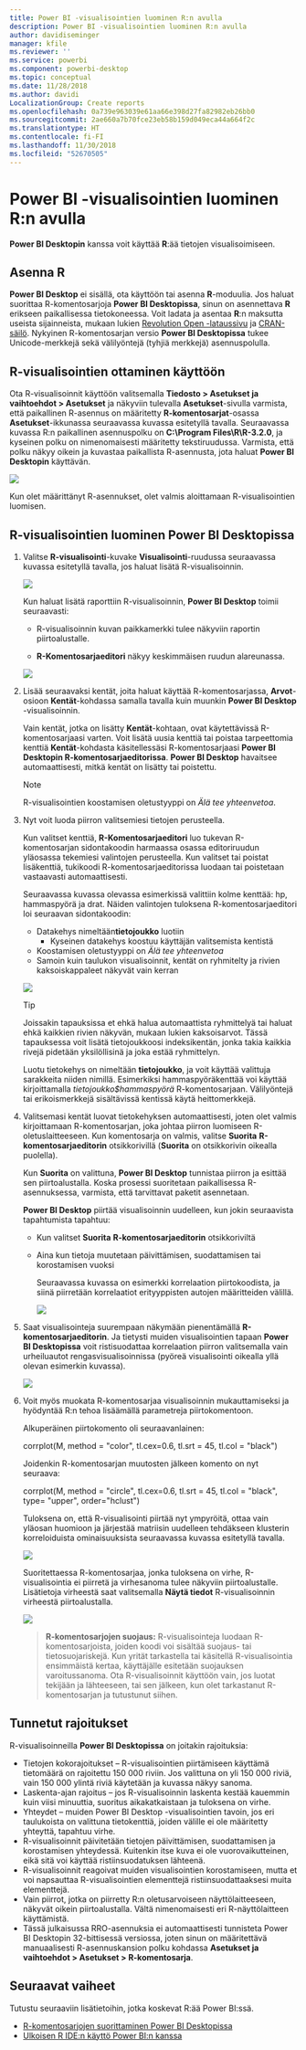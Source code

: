 ```yaml
---
title: Power BI -visualisointien luominen R:n avulla
description: Power BI -visualisointien luominen R:n avulla
author: davidiseminger
manager: kfile
ms.reviewer: ''
ms.service: powerbi
ms.component: powerbi-desktop
ms.topic: conceptual
ms.date: 11/28/2018
ms.author: davidi
LocalizationGroup: Create reports
ms.openlocfilehash: 0a739e963039e61aa66e398d27fa82982eb26bb0
ms.sourcegitcommit: 2ae660a7b70fce23eb58b159d049eca44a664f2c
ms.translationtype: HT
ms.contentlocale: fi-FI
ms.lasthandoff: 11/30/2018
ms.locfileid: "52670505"
---
```

# <a name="create-power-bi-visuals-using-r"></a>Power BI -visualisointien luominen R:n avulla
**Power BI Desktopin** kanssa voit käyttää **R**:ää tietojen visualisoimiseen.

## <a name="install-r"></a>Asenna R
**Power BI Desktop** ei sisällä, ota käyttöön tai asenna **R**-moduulia. Jos haluat suorittaa R-komentosarjoja **Power BI Desktopissa**, sinun on asennettava **R** erikseen paikallisessa tietokoneessa. Voit ladata ja asentaa **R**:n maksutta useista sijainneista, mukaan lukien [Revolution Open -lataussivu](https://mran.revolutionanalytics.com/download/) ja [CRAN-säilö](https://cran.r-project.org/bin/windows/base/). Nykyinen R-komentosarjan versio **Power BI Desktopissa** tukee Unicode-merkkejä sekä välilyöntejä (tyhjiä merkkejä) asennuspolulla.

## <a name="enable-r-visuals"></a>R-visualisointien ottaminen käyttöön
Ota R-visualisoinnit käyttöön valitsemalla **Tiedosto > Asetukset ja vaihtoehdot > Asetukset** ja näkyviin tulevalla **Asetukset**-sivulla varmista, että paikallinen R-asennus on määritetty **R-komentosarjat**-osassa **Asetukset**-ikkunassa seuraavassa kuvassa esitetyllä tavalla. Seuraavassa kuvassa R:n paikallinen asennuspolku on **C:\Program Files\R\R-3.2.0**, ja kyseinen polku on nimenomaisesti määritetty tekstiruudussa. Varmista, että polku näkyy oikein ja kuvastaa paikallista R-asennusta, jota haluat **Power BI Desktopin** käyttävän.
   
   ![](media/desktop-r-visuals/r-visuals-2.png)

Kun olet määrittänyt R-asennukset, olet valmis aloittamaan R-visualisointien luomisen.

## <a name="create-r-visuals-in-power-bi-desktop"></a>R-visualisointien luominen Power BI Desktopissa
1. Valitse **R-visualisointi**-kuvake **Visualisointi**-ruudussa seuraavassa kuvassa esitetyllä tavalla, jos haluat lisätä R-visualisoinnin.
   
   ![](media/desktop-r-visuals/r-visuals-3.png)

   Kun haluat lisätä raporttiin R-visualisoinnin, **Power BI Desktop** toimii seuraavasti:
   
   - R-visualisoinnin kuvan paikkamerkki tulee näkyviin raportin piirtoalustalle.
   
   - **R-Komentosarjaeditori** näkyy keskimmäisen ruudun alareunassa.
   
   ![](media/desktop-r-visuals/r-visuals-4.png)

2. Lisää seuraavaksi kentät, joita haluat käyttää R-komentosarjassa, **Arvot**-osioon **Kentät**-kohdassa samalla tavalla kuin muunkin **Power BI Desktop** -visualisoinnin. 
    
    Vain kentät, jotka on lisätty **Kentät**-kohtaan, ovat käytettävissä R-komentosarjaasi varten. Voit lisätä uusia kenttiä tai poistaa tarpeettomia kenttiä **Kentät**-kohdasta käsitellessäsi R-komentosarjaasi **Power BI Desktopin R-komentosarjaeditorissa**. **Power BI Desktop** havaitsee automaattisesti, mitkä kentät on lisätty tai poistettu.
   
   > [!NOTE]
   > R-visualisointien koostamisen oletustyyppi on *Älä tee yhteenvetoa*.
   > 
   > 
   
3. Nyt voit luoda piirron valitsemiesi tietojen perusteella. 

    Kun valitset kenttiä, **R-Komentosarjaeditori** luo tukevan R-komentosarjan sidontakoodin harmaassa osassa editoriruudun yläosassa tekemiesi valintojen perusteella. Kun valitset tai poistat lisäkenttiä, tukikoodi R-komentosarjaeditorissa luodaan tai poistetaan vastaavasti automaattisesti.
   
   Seuraavassa kuvassa olevassa esimerkissä valittiin kolme kenttää: hp, hammaspyörä ja drat. Näiden valintojen tuloksena R-komentosarjaeditori loi seuraavan sidontakoodin:
   
   * Datakehys nimeltään**tietojoukko** luotiin
     * Kyseinen datakehys koostuu käyttäjän valitsemista kentistä
   * Koostamisen oletustyyppi on *Älä tee yhteenvetoa*
   * Samoin kuin taulukon visualisoinnit, kentät on ryhmitelty ja rivien kaksoiskappaleet näkyvät vain kerran
   
   ![](media/desktop-r-visuals/r-visuals-5.png)
   
   > [!TIP]
   > Joissakin tapauksissa et ehkä halua automaattista ryhmittelyä tai haluat ehkä kaikkien rivien näkyvän, mukaan lukien kaksoisarvot. Tässä tapauksessa voit lisätä tietojoukkoosi indeksikentän, jonka takia kaikkia rivejä pidetään yksilöllisinä ja joka estää ryhmittelyn.
   > 
   > 
   
   Luotu tietokehys on nimeltään **tietojoukko**, ja voit käyttää valittuja sarakkeita niiden nimillä. Esimerkiksi hammaspyöräkenttää voi käyttää kirjoittamalla *tietojoukko$hammaspyörä* R-komentosarjaan. Välilyöntejä tai erikoismerkkejä sisältävissä kentissä käytä heittomerkkejä.

4. Valitsemasi kentät luovat tietokehyksen automaattisesti, joten olet valmis kirjoittamaan R-komentosarjan, joka johtaa piirron luomiseen R-oletuslaitteeseen. Kun komentosarja on valmis, valitse **Suorita** **R-komentosarjaeditorin** otsikkorivillä (**Suorita** on otsikkorivin oikealla puolella).
   
    Kun **Suorita** on valittuna, **Power BI Desktop** tunnistaa piirron ja esittää sen piirtoalustalla. Koska prosessi suoritetaan paikallisessa R-asennuksessa, varmista, että tarvittavat paketit asennetaan.
   
   **Power BI Desktop** piirtää visualisoinnin uudelleen, kun jokin seuraavista tapahtumista tapahtuu:
   
   * Kun valitset **Suorita** **R-komentosarjaeditorin** otsikkoriviltä
   * Aina kun tietoja muutetaan päivittämisen, suodattamisen tai korostamisen vuoksi

     Seuraavassa kuvassa on esimerkki korrelaation piirtokoodista, ja siinä piirretään korrelaatiot erityyppisten autojen määritteiden välillä.

     ![](media/desktop-r-visuals/r-visuals-6.png)

5. Saat visualisointeja suurempaan näkymään pienentämällä **R-komentosarjaeditorin**. Ja tietysti muiden visualisointien tapaan **Power BI Desktopissa** voit ristisuodattaa korrelaation piirron valitsemalla vain urheiluautot rengasvisualisoinnissa (pyöreä visualisointi oikealla yllä olevan esimerkin kuvassa).

    ![](media/desktop-r-visuals/r-visuals-7.png)

6. Voit myös muokata R-komentosarjaa visualisoinnin mukauttamiseksi ja hyödyntää R:n tehoa lisäämällä parametreja piirtokomentoon.

    Alkuperäinen piirtokomento oli seuraavanlainen:

    corrplot(M, method = "color",  tl.cex=0.6, tl.srt = 45, tl.col = "black")

    Joidenkin R-komentosarjan muutosten jälkeen komento on nyt seuraava:

    corrplot(M, method = "circle", tl.cex=0.6, tl.srt = 45, tl.col = "black", type= "upper", order="hclust")

    Tuloksena on, että R-visualisointi piirtää nyt ympyröitä, ottaa vain yläosan huomioon ja järjestää matriisin uudelleen tehdäkseen klusterin korreloiduista ominaisuuksista seuraavassa kuvassa esitetyllä tavalla.

    ![](media/desktop-r-visuals/r-visuals-8.png)

    Suoritettaessa R-komentosarjaa, jonka tuloksena on virhe, R-visualisointia ei piirretä ja virhesanoma tulee näkyviin piirtoalustalle. Lisätietoja virheestä saat valitsemalla **Näytä tiedot** R-visualisoinnin virheestä piirtoalustalla.

    ![](media/desktop-r-visuals/r-visuals-9.png)

    > **R-komentosarjojen suojaus:** R-visualisointeja luodaan R-komentosarjoista, joiden koodi voi sisältää suojaus- tai tietosuojariskejä. Kun yrität tarkastella tai käsitellä R-visualisointia ensimmäistä kertaa, käyttäjälle esitetään suojauksen varoitussanoma. Ota R-visualisoinnit käyttöön vain, jos luotat tekijään ja lähteeseen, tai sen jälkeen, kun olet tarkastanut R-komentosarjan ja tutustunut siihen.
    > 
    > 

## <a name="known-limitations"></a>Tunnetut rajoitukset
R-visualisoinneilla **Power BI Desktopissa** on joitakin rajoituksia:

* Tietojen kokorajoitukset – R-visualisointien piirtämiseen käyttämä tietomäärä on rajoitettu 150 000 riviin. Jos valittuna on yli 150 000 riviä, vain 150 000 ylintä riviä käytetään ja kuvassa näkyy sanoma.
* Laskenta-ajan rajoitus – jos R-visualisoinnin laskenta kestää kauemmin kuin viisi minuuttia, suoritus aikakatkaistaan ja tuloksena on virhe.
* Yhteydet – muiden Power BI Desktop -visualisointien tavoin, jos eri taulukoista on valittuna tietokenttiä, joiden välille ei ole määritetty yhteyttä, tapahtuu virhe.
* R-visualisoinnit päivitetään tietojen päivittämisen, suodattamisen ja korostamisen yhteydessä. Kuitenkin itse kuva ei ole vuorovaikutteinen, eikä sitä voi käyttää ristiinsuodatuksen lähteenä.
* R-visualisoinnit reagoivat muiden visualisointien korostamiseen, mutta et voi napsauttaa R-visualisointien elementtejä ristiinsuodattaaksesi muita elementtejä.
* Vain piirrot, jotka on piirretty R:n oletusarvoiseen näyttölaitteeseen, näkyvät oikein piirtoalustalla. Vältä nimenomaisesti eri R-näyttölaitteen käyttämistä.
* Tässä julkaisussa RRO-asennuksia ei automaattisesti tunnisteta Power BI Desktopin 32-bittisessä versiossa, joten sinun on määritettävä manuaalisesti R-asennuskansion polku kohdassa **Asetukset ja vaihtoehdot > Asetukset > R-komentosarja**.

## <a name="next-steps"></a>Seuraavat vaiheet
Tutustu seuraaviin lisätietoihin, jotka koskevat R:ää Power BI:ssä.

* [R-komentosarjojen suorittaminen Power BI Desktopissa](desktop-r-scripts.md)
* [Ulkoisen R IDE:n käyttö Power BI:n kanssa](desktop-r-ide.md)

